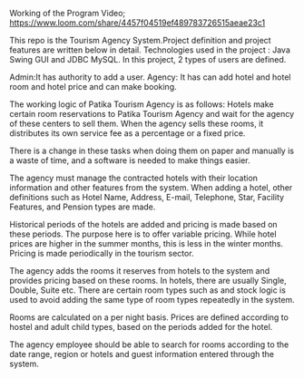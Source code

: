 Working of the Program Video;
https://www.loom.com/share/4457f04519ef489783726515aeae23c1

This repo is the Tourism Agency System.Project definition and project features are written below in detail.
Technologies used in the project : Java Swing GUI and JDBC MySQL.
In this project, 2 types of users are defined.

Admin:It has authority to add a user.
Agency: It has can add hotel and hotel room and hotel price and can make booking.

The working logic of Patika Tourism Agency is as follows: Hotels make certain room reservations to Patika Tourism Agency and wait for the agency of these centers to sell them. When the agency sells these rooms, it distributes its own service fee as a percentage or a fixed price.

There is a change in these tasks when doing them on paper and manually is a waste of time, and a software is needed to make things easier.

The agency must manage the contracted hotels with their location information and other features from the system. When adding a hotel, other definitions such as Hotel Name, Address, E-mail, Telephone, Star, Facility Features, and Pension types are made.

Historical periods of the hotels are added and pricing is made based on these periods. The purpose here is to offer variable pricing. While hotel prices are higher in the summer months, this is less in the winter months. Pricing is made periodically in the tourism sector.


The agency adds the rooms it reserves from hotels to the system and provides pricing based on these rooms. In hotels, there are usually Single, Double, Suite etc. There are certain room types such as and stock logic is used to avoid adding the same type of room types repeatedly in the system.

Rooms are calculated on a per night basis. Prices are defined according to hostel and adult child types, based on the periods added for the hotel.

The agency employee should be able to search for rooms according to the date range, region or hotels and guest information entered through the system.


